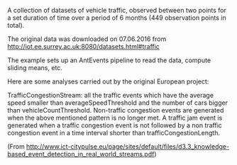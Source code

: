 A collection of datasets of vehicle traffic, observed between two points for a set duration of time over a period of 
6 months (449 observation points in total). 

The original data was downloaded on 07.06.2016 from http://iot.ee.surrey.ac.uk:8080/datasets.html#traffic

The example sets up an AntEvents pipeline to read the data, compute sliding means, etc.

Here are some analyses carried out by the original European project:

TrafficCongestionStream: all the traffic events which have the average speed smaller than averageSpeedThreshold
and the number of cars bigger than vehicleCountThreshold.
Non-traffic congestion events are generated when the above mentioned pattern is no longer met.
A traffic jam event is generated when a traffic congestion event is not
followed by a non traffic congestion event in a time interval shorter than trafficCongestionLength.

(From http://www.ict-citypulse.eu/page/sites/default/files/d3.3_knowledge-based_event_detection_in_real_world_streams.pdf)




